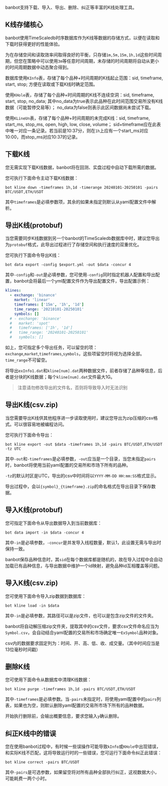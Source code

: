banbot支持下载、导入、导出、删除、纠正等丰富的K线处理工具。

## K线存储核心
banbot使用TimeScaledb时序数据库作为K线等数据的存储方式，以便在读取和下载时获得更好的性能体验。

为在存储空间和读取效率间取得良好的平衡，只存储`1m,5m,15m,1h,1d`这些时间周期，但您在策略中可以使用`3m`等任意时间周期，未存储的时间周期将自动从更小的时间周期数据中动态聚合得到。

数据库使用`KInfo`表，存储了每个品种+时间周期的K线起止范围：sid, timeframe, start, stop; 方便在读取或下载K线时确定范围。

使用`KHole`表，存储了每个品种+时间周期的K线不连续空洞：sid, timeframe, start, stop, no_data; 
其中no_data为true表示此品种在此时间范围交易所没有K线数据（可能暂停交易等）；
no_data为false则表示此区间数据尚未尝试下载。

使用`KLineUn`表，存储了每个品种+时间周期的未完成K线：sid, timeframe, start_ms, stop_ms, open, high, low, close, volume；
sid+timeframe应在此表中唯一对应一条记录。若当前是10:37分，则在`1h`上应有一个start_ms对应10:00，而stop_ms对应10:37的记录。

## 下载K线
您无需实现下载K线数据，banbot将在回测、实盘过程中自动下载所需的数据。

您可执行下面命令主动下载K线数据：

`bot kline down -timeframes 1h,1d -timerange 20240101-20250101 -pairs BTC/USDT,ETH/USDT`

其中`timeframes`是必填参数项，其余的如果未指定则默认从yaml配置文件中解析。

## 导出K线(protobuf)
当您需要同步K线数据到另一个banbot的TimeScaledb数据库中时，建议您导出为`protobuf`格式，此导出过程进行了存储空间和执行速度的双重优化。

您可执行下面命令导出K线：

`bot data export -config $export.yml -out $data -concur 4`

其中`-config`和`-out`是必填参数，您可使用`-config`同时指定机器人配置和导出配置，banbot会将最后一个yml配置文件作为导出配置文件，导出配置示例：
```yaml
klines:
  - exchange: 'binance'
    market: 'linear'
    timeframes: ['15m', '1h', '1d']
    time_range: '20210101-20250101'
    symbols: []
  # - exchange: 'binance'
  #   market: 'spot'
  #   timeframes: ['1h', '1d']
  #   time_range: '20240101-20250101'
  #   symbols: []
```
如上，您可指定多个导出任务，可以留空的项：`exchange`,`market`,`timeframes`,`symbols`，这些项留空时将视为选择全部。`time_range`不可留空。

将导出`exInfo1.dat`和`kline[num].dat`两种数据文件，前者存储了品种等信息，后者是分块的K线数据；每个`kline[num].dat`文件最大1G。

> 注意请勿修改导出的文件名，否则将导致导入时无法识别

## 导出K线(csv.zip)
当您需要导出K线供其他程序进一步读取使用时，建议您导出为zip压缩的csv格式。可以很容易地被编程访问。

您可执行下面命令导出：

`bot kline export -out $data -timeframes 1h,1d -pairs BTC/USDT,ETH/USDT -tz UTC`

其中`-out`和`-timeframes`是必填参数，`-out`应当是一个目录，当您未指定`pairs`时，banbot将使用当前yaml配置的交易所和市场下所有的品种。

`-tz`的默认时区是UTC，导出的csv中时间将以`YYYY-MM-DD HH:mm:SS`格式显示。

导出过程中，会以`{symbol}_{timeframe}.zip`的命名格式在导出目录下保存数据。

## 导入K线(protobuf)
您可指定下面命令从导出数据导入到当前数据库：

`bot data import -in $data -concur 4`

其中`-in`是必填参数，`-concur`是并发导入线程数量，默认1，此设置无需与导出时保持一致。

banbot保存品种信息时，其`sid`在每个数据库都是随机的，故在导入过程中会自动加载已有品种信息，与导出数据中维护一个id映射，避免品种id互相覆盖等问题。

## 导入K线(csv.zip)
您可使用下面命令导入zip数据到数据库：

`bot kline load -in $data`

其中`-in`是必填参数，其路径可以是zip文件，也可以是包含zip文件的文件夹。

banbot将自动解压缩zip文件夹，提取其中的csv文件，要求csv文件命名应当为`Symbol.csv`，会自动结合yaml配置的交易所和市场确定唯一`ExSymbol`品种对象。

csv内的数据要求固定列为：时间、开、高、低、收、成交量。（其中时间应当是13位毫秒时间戳）

## 删除K线
您可使用下面命令从数据库中清理K线数据：

`bot kline purge -timeframes 1h,1d -pairs BTC/USDT,ETH/USDT`

其中`-timeframes`是必填参数。当`-pairs`未指定时，将使用yaml配置中的`pairs`列表，如果也为空，则默认删除yaml配置的交易所市场下所有的品种数据。

开始执行删除前，会输出概要信息，要求您输入`y`确认删除。

## 纠正K线中的错误
您在使用banbot过程中，有时候一些误操作可能导致`kInfo`或`KHole`中出现错误，和实际K线不匹配，这将导致运行时的一些错误，您可运行下面命令纠正此错误：

`bot kline correct -pairs BTC/USDT`

其中`-pairs`是可选参数，如果留空将对所有品种全部执行纠正，这视数据大小，可能耗费一两个小时。


